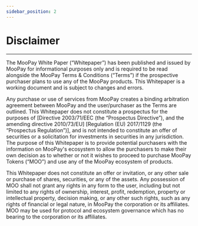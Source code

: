 ```yaml
---
sidebar_position: 2
---
```


# Disclaimer
---

The MooPay White Paper (“Whitepaper”) has been published and issued by MooPay for informational purposes only and is required to be read alongside the MooPay Terms & Conditions (“Terms”) if the prospective purchaser plans to use any of the MooPay products. This Whitepaper is a working document and is subject to changes and errors. 

Any purchase or use of services from MooPay creates a binding arbitration agreement between MooPay and the user/purchaser as the Terms are outlined. This Whitepaper does not constitute a prospectus for the purposes of [Directive 2003/71/EEC (the “Prospectus Directive”), and the amending directive 2010/73/EU] [Regulation (EU) 2017/1129 (the “Prospectus Regulation”)], and is not intended to constitute an offer of securities or a solicitation for investments in securities in any jurisdiction. The purpose of this Whitepaper is to provide potential purchasers with the information on MooPay's ecosystem to allow the purchasers to make their own decision as to whether or not it wishes to proceed to purchase MooPay Tokens (“MOO”) and use any of the MooPay ecosystem of products.

This Whitepaper does not constitute an offer or invitation, or any other sale or purchase of shares, securities, or any of the assets. Any possession of MOO shall not grant any rights in any form to the user, including but not limited to any rights of ownership, interest, profit, redemption, property or intellectual property, decision making, or any other such rights, such as any rights of financial or legal nature, in MooPay the corporation or its affiliates. MOO may be used for protocol and ecosystem governance which has no bearing to the corporation or its affiliates.